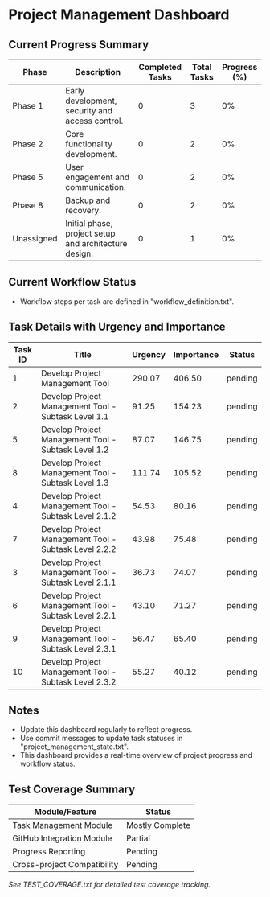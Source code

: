 # Project Management Dashboard

## Current Progress Summary

| Phase | Description | Completed Tasks | Total Tasks | Progress (%) |
|-------|-------------|-----------------|-------------|--------------|
| Phase 1 | Early development, security and access control. | 0 | 3 | 0% |
| Phase 2 | Core functionality development. | 0 | 2 | 0% |
| Phase 5 | User engagement and communication. | 0 | 2 | 0% |
| Phase 8 | Backup and recovery. | 0 | 2 | 0% |
| Unassigned | Initial phase, project setup and architecture design. | 0 | 1 | 0% |

## Current Workflow Status

- Workflow steps per task are defined in "workflow_definition.txt".

## Task Details with Urgency and Importance

| Task ID | Title | Urgency | Importance | Status |
|---------|-------|---------|------------|--------|
| 1 | Develop Project Management Tool | 290.07 | 406.50 | pending |
| 2 | Develop Project Management Tool - Subtask Level 1.1 | 91.25 | 154.23 | pending |
| 5 | Develop Project Management Tool - Subtask Level 1.2 | 87.07 | 146.75 | pending |
| 8 | Develop Project Management Tool - Subtask Level 1.3 | 111.74 | 105.52 | pending |
| 4 | Develop Project Management Tool - Subtask Level 2.1.2 | 54.53 | 80.16 | pending |
| 7 | Develop Project Management Tool - Subtask Level 2.2.2 | 43.98 | 75.48 | pending |
| 3 | Develop Project Management Tool - Subtask Level 2.1.1 | 36.73 | 74.07 | pending |
| 6 | Develop Project Management Tool - Subtask Level 2.2.1 | 43.10 | 71.27 | pending |
| 9 | Develop Project Management Tool - Subtask Level 2.3.1 | 56.47 | 65.40 | pending |
| 10 | Develop Project Management Tool - Subtask Level 2.3.2 | 55.27 | 40.12 | pending |

## Notes

- Update this dashboard regularly to reflect progress.
- Use commit messages to update task statuses in "project_management_state.txt".
- This dashboard provides a real-time overview of project progress and workflow status.

## Test Coverage Summary

| Module/Feature | Status |
|---------------|--------|
| Task Management Module | Mostly Complete |
| GitHub Integration Module | Partial |
| Progress Reporting | Pending |
| Cross-project Compatibility | Pending |

*See TEST_COVERAGE.txt for detailed test coverage tracking.*
